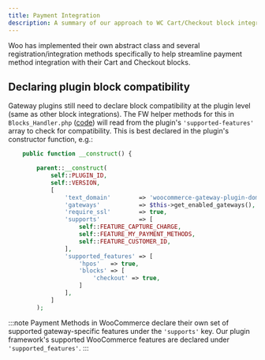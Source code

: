 ```yaml
---
title: Payment Integration
description: A summary of our approach to WC Cart/Checkout block integration.
---
```


Woo has implemented their own abstract class and several registration/integration methods specifically to help streamline payment method integration with their Cart and Checkout blocks.  

## Declaring plugin block compatibility

Gateway plugins still need to declare block compatibility at the plugin level (same as other block integrations). The FW helper methods for this in `Blocks_Handler.php` ([code](https://github.com/godaddy-wordpress/wc-plugin-framework/blob/release/cart-checkout-blocks-support/woocommerce/Blocks/Blocks_Handler.php)) will read from the plugin's `'supported-features'` array to check for compatibility. This is best declared in the plugin's constructor function, e.g.:

```php
	public function __construct() {

		parent::__construct(
			self::PLUGIN_ID,
			self::VERSION,
			[
				'text_domain'        => 'woocommerce-gateway-plugin-domain',
				'gateways'           => $this->get_enabled_gateways(),
				'require_ssl'        => true,
				'supports'           => [
					self::FEATURE_CAPTURE_CHARGE,
					self::FEATURE_MY_PAYMENT_METHODS,
					self::FEATURE_CUSTOMER_ID,
				],
				'supported_features' => [
					'hpos'   => true,
					'blocks' => [
						'checkout' => true,
					]
				],
			]
		);
```

:::note
Payment Methods in WooCommerce declare their own set of supported gateway-specific features under the `'supports'` key. Our plugin framework's supported WooCommerce features are declared under `'supported_features'`.
:::